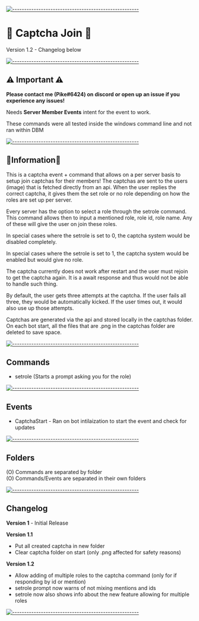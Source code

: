 [![-----------------------------------------------------](https://raw.githubusercontent.com/andreasbm/readme/master/assets/lines/aqua.png)](#Important)
  
# 📇 Captcha Join 📇
Version 1.2 - Changelog below  
  
[![-----------------------------------------------------](https://raw.githubusercontent.com/andreasbm/readme/master/assets/lines/aqua.png)](#Important)
## ⚠️ Important ⚠️
**Please contact me (Pike#6424) on discord or open up an issue if you experience any issues!**
  
Needs **Server Member Events** intent for the event to work.
  
These commands were all tested inside the windows command line and not ran within DBM  
  
[![-----------------------------------------------------](https://raw.githubusercontent.com/andreasbm/readme/master/assets/lines/aqua.png)](#Important)
  
## 📝Information📝
This is a captcha event + command that allows on a per server basis to setup join captchas for their members! The captchas are sent to the users (image) that is fetched directly from an api. When the user replies the correct captcha, it gives them the set role or no role depending on how the roles are set up per server.
   
Every server has the option to select a role through the setrole command. This command allows then to input a mentioned role, role id, role name. Any of these will give the user on join these roles. 
   
In special cases where the setrole is set to 0, the captcha system would be disabled completely.

In special cases where the setrole is set to 1, the captcha system would be enabled but would give no role.

The captcha currently does not work after restart and the user must rejoin to get the captcha again. It is a await response and thus would not be able to handle such thing.

By default, the user gets three attempts at the captcha. If the user fails all three, they would be automatically kicked. If the user times out, it would also use up those attempts. 

Captchas are generated via the api and stored locally in the captchas folder. On each bot start, all the files that are .png in the captchas folder are deleted to save space.
  
[![-----------------------------------------------------](https://raw.githubusercontent.com/andreasbm/readme/master/assets/lines/aqua.png)](#Important)
  
## Commands
- setrole (Starts a prompt asking you for the role)  
  
[![-----------------------------------------------------](https://raw.githubusercontent.com/andreasbm/readme/master/assets/lines/aqua.png)](#Important)
  
## Events
- CaptchaStart - Ran on bot intilaization to start the event and check for updates  
  
[![-----------------------------------------------------](https://raw.githubusercontent.com/andreasbm/readme/master/assets/lines/aqua.png)](#Important)
  
## Folders
(O) Commands are separated by folder  
(O) Commands/Events are separated in their own folders
  
[![-----------------------------------------------------](https://raw.githubusercontent.com/andreasbm/readme/master/assets/lines/aqua.png)](#Important)
  
## Changelog
**Version 1** - Initial Release  
  
**Version 1.1**  
- Put all created captcha in new folder  
- Clear captcha folder on start (only .png affected for safety reasons)  
  
**Version 1.2**  
- Allow adding of multiple roles to the captcha command (only for if responding by id or mention)  
- setrole prompt now warns of not mixing mentions and ids  
- setrole now also shows info about the new feature allowing for multiple roles  
   
[![-----------------------------------------------------](https://raw.githubusercontent.com/andreasbm/readme/master/assets/lines/aqua.png)](#Important)
